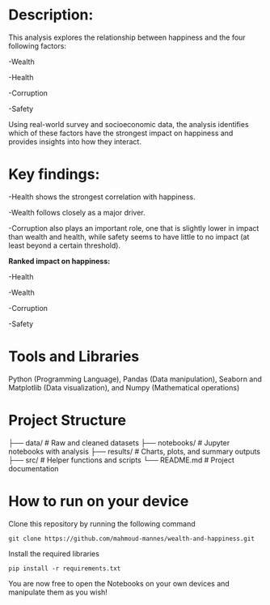 # **Description**:
This analysis explores the relationship between happiness and the four following factors:

-Wealth

-Health

-Corruption

-Safety

Using real-world survey and socioeconomic data, the analysis identifies which of these factors have the strongest impact on happiness and provides insights into how they interact.

# **Key findings**:
-Health shows the strongest correlation with happiness.

-Wealth follows closely as a major driver.

-Corruption also plays an important role, one that is slightly lower in impact than wealth and health, while safety seems to have little to no impact (at least beyond a certain threshold).

**Ranked impact on happiness:**

-Health

-Wealth

-Corruption

-Safety

# **Tools and Libraries**

Python (Programming Language), Pandas (Data manipulation), Seaborn and Matplotlib (Data visualization), and Numpy (Mathematical operations)

# **Project Structure**

├── data/                # Raw and cleaned datasets
├── notebooks/           # Jupyter notebooks with analysis
├── results/             # Charts, plots, and summary outputs
├── src/                 # Helper functions and scripts
└── README.md            # Project documentation

# **How to run on your device**

Clone this repository by running the following command

`git clone https://github.com/mahmoud-mannes/wealth-and-happiness.git`

Install the required libraries

`pip install -r requirements.txt`

You are now free to open the Notebooks on your own devices and manipulate them as you wish!

